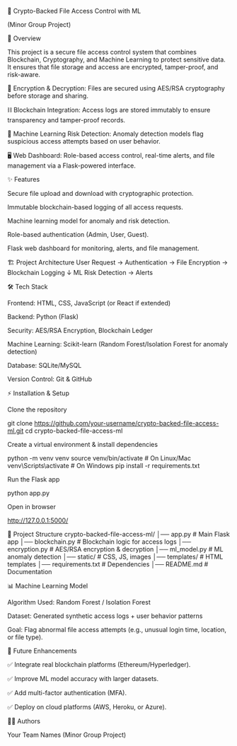🔐 Crypto-Backed File Access Control with ML

(Minor Group Project)

📌 Overview

This project is a secure file access control system that combines Blockchain, Cryptography, and Machine Learning to protect sensitive data. It ensures that file storage and access are encrypted, tamper-proof, and risk-aware.

🔐 Encryption & Decryption: Files are secured using AES/RSA cryptography before storage and sharing.

⛓ Blockchain Integration: Access logs are stored immutably to ensure transparency and tamper-proof records.

🤖 Machine Learning Risk Detection: Anomaly detection models flag suspicious access attempts based on user behavior.

🖥 Web Dashboard: Role-based access control, real-time alerts, and file management via a Flask-powered interface.

✨ Features

Secure file upload and download with cryptographic protection.

Immutable blockchain-based logging of all access requests.

Machine learning model for anomaly and risk detection.

Role-based authentication (Admin, User, Guest).

Flask web dashboard for monitoring, alerts, and file management.

🏗 Project Architecture
User Request → Authentication → File Encryption → Blockchain Logging
                                   ↓
                         ML Risk Detection → Alerts

🛠 Tech Stack

Frontend: HTML, CSS, JavaScript (or React if extended)

Backend: Python (Flask)

Security: AES/RSA Encryption, Blockchain Ledger

Machine Learning: Scikit-learn (Random Forest/Isolation Forest for anomaly detection)

Database: SQLite/MySQL

Version Control: Git & GitHub

⚡ Installation & Setup

Clone the repository

git clone https://github.com/your-username/crypto-backed-file-access-ml.git
cd crypto-backed-file-access-ml


Create a virtual environment & install dependencies

python -m venv venv
source venv/bin/activate   # On Linux/Mac
venv\Scripts\activate      # On Windows
pip install -r requirements.txt


Run the Flask app

python app.py


Open in browser

http://127.0.0.1:5000/

📂 Project Structure
crypto-backed-file-access-ml/
│── app.py                # Main Flask app
│── blockchain.py          # Blockchain logic for access logs
│── encryption.py          # AES/RSA encryption & decryption
│── ml_model.py            # ML anomaly detection
│── static/                # CSS, JS, images
│── templates/             # HTML templates
│── requirements.txt       # Dependencies
│── README.md              # Documentation

📊 Machine Learning Model

Algorithm Used: Random Forest / Isolation Forest

Dataset: Generated synthetic access logs + user behavior patterns

Goal: Flag abnormal file access attempts (e.g., unusual login time, location, or file type).

🚀 Future Enhancements

✅ Integrate real blockchain platforms (Ethereum/Hyperledger).

✅ Improve ML model accuracy with larger datasets.

✅ Add multi-factor authentication (MFA).

✅ Deploy on cloud platforms (AWS, Heroku, or Azure).

👨‍💻 Authors

Your Team Names (Minor Group Project)

